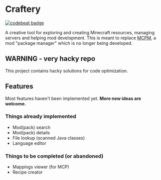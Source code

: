 # Craftery
[![codebeat badge](https://codebeat.co/badges/29494d3d-5887-4703-acef-7d063929c97f)](https://codebeat.co/projects/github-com-szewek-mctool-master)

A creative tool for exploring and creating Minecraft resources, managing servers and helping mod development.
This is meant to replace [MCPM](https://github.com/Szewek/mcpm), a mod "package manager" which is no longer being developed.

## WARNING - very hacky repo
This project contains hacky solutions for code optimization.


## Features
Most features haven't been implemented yet. **More new ideas are welcome.**

### Things already implemented
- Mod(pack) search
- Mod(pack) details
- File lookup (scanned Java classes)
- Language editor

### Things to be completed (or abandoned)
- Mappings viewer (for MCP)
- Recipe creator